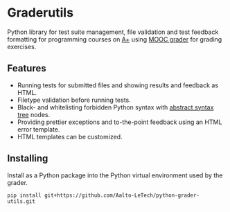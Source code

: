 
Graderutils
===========

Python library for test suite management, file validation and test feedback formatting for programming courses on [A+](https://github.com/Aalto-LeTech/a-plus) using [MOOC grader](https://github.com/Aalto-LeTech/mooc-grader) for grading exercises.

Features
--------
* Running tests for submitted files and showing results and feedback as HTML.
* Filetype validation before running tests.
* Black- and whitelisting forbidden Python syntax with [abstract syntax tree](https://docs.python.org/3/library/ast.html) nodes.
* Providing prettier exceptions and to-the-point feedback using an HTML error template.
* HTML templates can be customized.


Installing
----------

Install as a Python package into the Python virtual environment used by the grader.
```
pip install git+https://github.com/Aalto-LeTech/python-grader-utils.git
```

